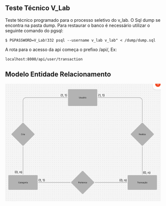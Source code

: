 ## Teste Técnico V_Lab

Teste técnico programado para o processo seletivo do v_lab. O Sql dump se encontra na pasta dump. Para restaurar o banco é necessário utilizar o seguinte comando do pgsql:

```
$ PGPASSWORD=V_Lab!332 psql --username v_lab v_lab" < /dump/dump.sql
```

A rota para o acesso da api começa o prefixo /api/, Ex:

```
localhost:8000/api/user/transaction
```


## Modelo Entidade Relacionamento

![Alt text](photos/mer.png)
